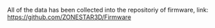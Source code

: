 All of the data has been collected into the repositoriy of firmware, link: https://github.com/ZONESTAR3D/Firmware
